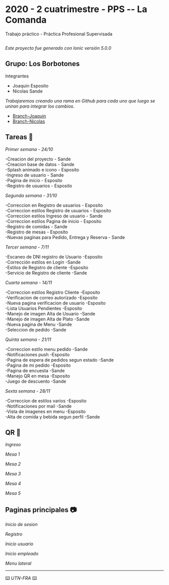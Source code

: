 # 2020 - 2 cuatrimestre - PPS -- La Comanda

Trabajo práctico - Práctica Profesional Supervisada

<img src="/src/assets/img/gif-splash.gif" alt="">

_Este proyecto fue generado con Ionic versión 5.0.0_

## Grupo: <b>Los Borbotones</b>

Integrantes

* Joaquin Esposito
* Nicolas Sande

_Trabajaremos creando una rama en Github para cada uno que luego se uniran para integrar los cambios._

* [Branch-Joaquin](https://github.com/PsychoPsyduck/2020_TP_PPS_Comanda_2_cuatri/tree/joaco-branch)
* [Branch-Nicolas](https://github.com/PsychoPsyduck/2020_TP_PPS_Comanda_2_cuatri/tree/nico-branch)

## Tareas 📆

_Primer semana - 24/10_

-Creacion del proyecto  - Sande<br>
-Creacion base de datos - Sande<br>
-Splash animado e icono - Esposito<br>
-Ingreso de usuario     - Sande<br>
-Pagina de inicio       - Esposito<br>
-Registro de usuarios   - Esposito<br>

_Segunda semana - 31/10_

-Correccion en Registro de usuarios             - Esposito<br>
-Correccion estilos Registro de usuarios        - Esposito<br>
-Correccion estilos Ingreso de usuario          - Sande<br>
-Correccion estilos Pagina de inicio            - Esposito<br>
-Registro de comidas                            - Sande<br>
-Registro de mesas                              - Esposito<br>
-Nuevas paginas para Pedido, Entrega y Reserva  - Sande<br>

_Tercer semana - 7/11_

-Escaneo de DNI registro de Usuario             -Esposito<br>
-Corrección estilos en Login                    -Sande<br>
-Estilos de Registro de cliente                 -Esposito<br>
-Servicio de Registro de cliente                -Sande<br>

_Cuarta semana - 14/11_

-Correccion estilos Registro Cliente            -Esposito<br>
-Verificacion de correo autorizado              -Esposito<br>
-Nueva pagina verificacion de usuario           -Esposito<br>
-Lista Usuarios Pendientes                      -Esposito<br>
-Manejo de imagen Alta de Usuario               -Sande<br>
-Manejo de imagen Alta de Plato                 -Sande<br>
-Nueva pagina de Menu                           -Sande<br>
-Seleccion de pedido                            -Sande<br>

_Quinta semana - 21/11_

-Correccion estilo menu pedido                  -Sande<br>
-Notificaciones push                            -Esposito<br>
-Pagina de espera de pedidos segun estado       -Sande<br>
-Pagina de mi pedido                            -Esposito<br>
-Pagina de encuesta                             -Sande<br>
-Manejo QR en mesa                              -Esposito<br>
-Juego de descuento                             -Sande<br>

_Sexta semana - 28/11_

-Correccion de estilos varios                   -Esposito<br>
-Notificaciones por mail                        -Sande<br>
-Vista de imagenes en menu                      -Esposito<br>
-Alta de comida y bebida segun perfil           -Sande<br>

## QR 🔲

_Ingreso_
<img src="/src/assets/img/QR/entrada.png" alt="">

_Mesa 1_
<img src="/src/assets/img/QR/mesa1.png" alt="">

_Mesa 2_
<img src="/src/assets/img/QR/mesa2.png" alt="">

_Mesa 3_
<img src="/src/assets/img/QR/mesa3.png" alt="">

_Mesa 4_
<img src="/src/assets/img/QR/mesa4.png" alt="">

_Mesa 5_
<img src="/src/assets/img/QR/mesa5.png" alt="">

## Paginas principales 📷

_Inicio de sesion_
<img src="/src/assets/img/gif-splash.gif" alt="">

_Registro_
<img src="/src/assets/img/gif-splash.gif" alt="">

_Inicio usuario_
<img src="/src/assets/img/gif-splash.gif" alt="">

_Inicio empleado_
<img src="/src/assets/img/gif-splash.gif" alt="">

_Menu lateral_
<img src="/src/assets/img/gif-splash.gif" alt="">

---
⌨️ _UTN-FRA_ ⌨️
